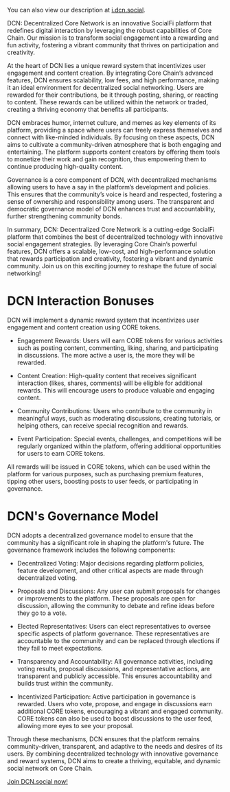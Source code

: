 You can also view our description at [i.dcn.social](https://i.dcn.social).

DCN: Decentralized Core Network is an innovative SocialFi platform that redefines digital interaction by leveraging the robust capabilities of Core Chain. Our mission is to transform social engagement into a rewarding and fun activity, fostering a vibrant community that thrives on participation and creativity.

At the heart of DCN lies a unique reward system that incentivizes user engagement and content creation. By integrating Core Chain’s advanced features, DCN ensures scalability, low fees, and high performance, making it an ideal environment for decentralized social networking. Users are rewarded for their contributions, be it through posting, sharing, or reacting to content. These rewards can be utilized within the network or traded, creating a thriving economy that benefits all participants.

DCN embraces humor, internet culture, and memes as key elements of its platform, providing a space where users can freely express themselves and connect with like-minded individuals. By focusing on these aspects, DCN aims to cultivate a community-driven atmosphere that is both engaging and entertaining. The platform supports content creators by offering them tools to monetize their work and gain recognition, thus empowering them to continue producing high-quality content.

Governance is a core component of DCN, with decentralized mechanisms allowing users to have a say in the platform’s development and policies. This ensures that the community’s voice is heard and respected, fostering a sense of ownership and responsibility among users. The transparent and democratic governance model of DCN enhances trust and accountability, further strengthening community bonds.

In summary, DCN: Decentralized Core Network is a cutting-edge SocialFi platform that combines the best of decentralized technology with innovative social engagement strategies. By leveraging Core Chain’s powerful features, DCN offers a scalable, low-cost, and high-performance solution that rewards participation and creativity, fostering a vibrant and dynamic community. Join us on this exciting journey to reshape the future of social networking!

# DCN Interaction Bonuses

DCN will implement a dynamic reward system that incentivizes user engagement and content creation using CORE tokens.

- Engagement Rewards: Users will earn CORE tokens for various activities such as posting content, commenting, liking, sharing, and participating in discussions. The more active a user is, the more they will be rewarded.

- Content Creation: High-quality content that receives significant interaction (likes, shares, comments) will be eligible for additional rewards. This will encourage users to produce valuable and engaging content.

- Community Contributions: Users who contribute to the community in meaningful ways, such as moderating discussions, creating tutorials, or helping others, can receive special recognition and rewards.

- Event Participation: Special events, challenges, and competitions will be regularly organized within the platform, offering additional opportunities for users to earn CORE tokens.

All rewards will be issued in CORE tokens, which can be used within the platform for various purposes, such as purchasing premium features, tipping other users, boosting posts to user feeds, or participating in governance.

# DCN's Governance Model

DCN adopts a decentralized governance model to ensure that the community has a significant role in shaping the platform's future. The governance framework includes the following components:

- Decentralized Voting: Major decisions regarding platform policies, feature development, and other critical aspects are made through decentralized voting.

- Proposals and Discussions: Any user can submit proposals for changes or improvements to the platform. These proposals are open for discussion, allowing the community to debate and refine ideas before they go to a vote.

- Elected Representatives: Users can elect representatives to oversee specific aspects of platform governance. These representatives are accountable to the community and can be replaced through elections if they fail to meet expectations.

- Transparency and Accountability: All governance activities, including voting results, proposal discussions, and representative actions, are transparent and publicly accessible. This ensures accountability and builds trust within the community.

- Incentivized Participation: Active participation in governance is rewarded. Users who vote, propose, and engage in discussions earn additional CORE tokens, encouraging a vibrant and engaged community. CORE tokens can also be used to boost discussions to the user feed, allowing more eyes to see your proposal.

Through these mechanisms, DCN ensures that the platform remains community-driven, transparent, and adaptive to the needs and desires of its users. By combining decentralized technology with innovative governance and reward systems, DCN aims to create a thriving, equitable, and dynamic social network on Core Chain.

[Join DCN.social now!](https://DCN.social)
